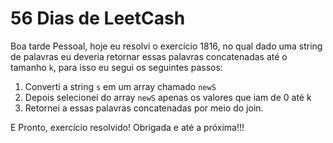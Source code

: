 # 56 Dias de LeetCash

Boa tarde Pessoal, hoje eu resolvi o exercício 1816, no qual dado uma string de palavras eu deveria retornar essas palavras concatenadas até o tamanho `k`, para isso eu segui os seguintes passos:

1. Converti a string `s` em um array chamado `newS`
2. Depois selecionei do array `newS` apenas os valores que iam de 0 até k
3. Retornei a essas palavras concatenadas por meio do join.

E Pronto, exercício resolvido! Obrigada e até a próxima!!!